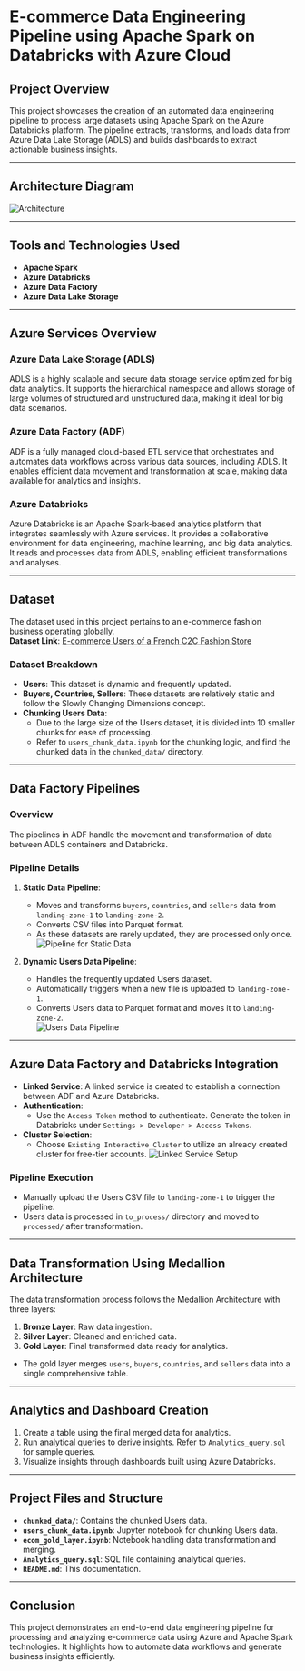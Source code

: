 # E-commerce Data Engineering Pipeline using Apache Spark on Databricks with Azure Cloud

## Project Overview
This project showcases the creation of an automated data engineering pipeline to process large datasets using Apache Spark on the Azure Databricks platform. The pipeline extracts, transforms, and loads data from Azure Data Lake Storage (ADLS) and builds dashboards to extract actionable business insights.

---

## Architecture Diagram
![Architecture](architecture.png)

---

## Tools and Technologies Used
- **Apache Spark**
- **Azure Databricks**
- **Azure Data Factory**
- **Azure Data Lake Storage**

---

## Azure Services Overview
### Azure Data Lake Storage (ADLS)
ADLS is a highly scalable and secure data storage service optimized for big data analytics. It supports the hierarchical namespace and allows storage of large volumes of structured and unstructured data, making it ideal for big data scenarios.

### Azure Data Factory (ADF)
ADF is a fully managed cloud-based ETL service that orchestrates and automates data workflows across various data sources, including ADLS. It enables efficient data movement and transformation at scale, making data available for analytics and insights.

### Azure Databricks
Azure Databricks is an Apache Spark-based analytics platform that integrates seamlessly with Azure services. It provides a collaborative environment for data engineering, machine learning, and big data analytics. It reads and processes data from ADLS, enabling efficient transformations and analyses.

---

## Dataset
The dataset used in this project pertains to an e-commerce fashion business operating globally.  
**Dataset Link**: [E-commerce Users of a French C2C Fashion Store](https://data.world/jfreex/e-commerce-users-of-a-french-c2c-fashion-store)

### Dataset Breakdown
- **Users**: This dataset is dynamic and frequently updated.
- **Buyers, Countries, Sellers**: These datasets are relatively static and follow the Slowly Changing Dimensions concept.
- **Chunking Users Data**: 
  - Due to the large size of the Users dataset, it is divided into 10 smaller chunks for ease of processing.
  - Refer to `users_chunk_data.ipynb` for the chunking logic, and find the chunked data in the `chunked_data/` directory.

---

## Data Factory Pipelines
### Overview
The pipelines in ADF handle the movement and transformation of data between ADLS containers and Databricks.

### Pipeline Details
1. **Static Data Pipeline**:
   - Moves and transforms `buyers`, `countries`, and `sellers` data from `landing-zone-1` to `landing-zone-2`.
   - Converts CSV files into Parquet format.
   - As these datasets are rarely updated, they are processed only once.  
   ![Pipeline for Static Data](other_csv.png)

2. **Dynamic Users Data Pipeline**:
   - Handles the frequently updated Users dataset.
   - Automatically triggers when a new file is uploaded to `landing-zone-1`.
   - Converts Users data to Parquet format and moves it to `landing-zone-2`.  
   ![Users Data Pipeline](user_dbricks_pipeline.png)

---

## Azure Data Factory and Databricks Integration
- **Linked Service**: A linked service is created to establish a connection between ADF and Azure Databricks.
- **Authentication**: 
  - Use the `Access Token` method to authenticate. Generate the token in Databricks under `Settings > Developer > Access Tokens`.
- **Cluster Selection**: 
  - Choose `Existing Interactive Cluster` to utilize an already created cluster for free-tier accounts.
  ![Linked Service Setup](linked_dbricks.png)

### Pipeline Execution
- Manually upload the Users CSV file to `landing-zone-1` to trigger the pipeline.
- Users data is processed in `to_process/` directory and moved to `processed/` after transformation.

---

## Data Transformation Using Medallion Architecture
The data transformation process follows the Medallion Architecture with three layers:
1. **Bronze Layer**: Raw data ingestion.
2. **Silver Layer**: Cleaned and enriched data.
3. **Gold Layer**: Final transformed data ready for analytics.

- The gold layer merges `users`, `buyers`, `countries`, and `sellers` data into a single comprehensive table.

---

## Analytics and Dashboard Creation
1. Create a table using the final merged data for analytics.
2. Run analytical queries to derive insights. Refer to `Analytics_query.sql` for sample queries.
3. Visualize insights through dashboards built using Azure Databricks.

---

## Project Files and Structure
- **`chunked_data/`**: Contains the chunked Users data.
- **`users_chunk_data.ipynb`**: Jupyter notebook for chunking Users data.
- **`ecom_gold_layer.ipynb`**: Notebook handling data transformation and merging.
- **`Analytics_query.sql`**: SQL file containing analytical queries.
- **`README.md`**: This documentation.

---

## Conclusion
This project demonstrates an end-to-end data engineering pipeline for processing and analyzing e-commerce data using Azure and Apache Spark technologies. It highlights how to automate data workflows and generate business insights efficiently.
